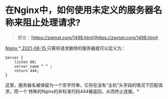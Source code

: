 <!--yml
category: 未分类
date: 0001-01-01 00:00:00
-->

# 在Nginx中，如何使用未定义的服务器名称来阻止处理请求?

> 原文：[https://zwmst.com/1498.html](https://zwmst.com/1498.html)

   [ *Nginx* ](https://zwmst.com/nginx)*[ <time datetime="2021-08-15T11:44:01+08:00"> 2021-08-15 </time> ](https://zwmst.com/1498.html)  只需将请求删除的服务器就可以定义为：

```
Server {
    listen 80; 
    server_name “ “ ; 
    return 444;
}
```

这里，服务器名被保留为一个空字符串，它将在没有“主机”头字段的情况下匹配请求，而一个 特殊的Nginx的非标准代码444被返回，从而终止连接。*